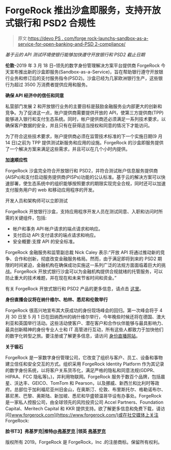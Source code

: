 # ForgeRock 推出沙盒即服务，支持开放式银行和 PSD2 合规性

> 原文:[https://devo PS . com/forge rock-launchs-sandbox-as-a-service-for-open-banking-and-PSD 2-compliance/](https://devops.com/forgerock-launches-sandbox-as-a-service-for-open-banking-and-psd2-compliance/)

*基于云的 API 测试环境使银行能够加快遵守开放银行和 PSD2 截止日期*

**伦敦**–2019 年 3 月 18 日–领先的数字身份管理解决方案平台提供商 ForgeRock 今天宣布推出新的沙盒即服务(Sandbox-as-a-Service)，旨在帮助银行遵守开放银行业务和修订后的支付服务指令(PSD2)。沙盒已经为几家欧洲银行生产，这些银行为超过 3500 万消费者提供应用和服务。

**确保 API 经济中的信任和同意**

私营部门发展 2 和开放银行业务的主要目标是鼓励金融服务业内部更大的创新和竞争。为了促进这一点，账户提供商需要提供开放的 API，使第三方提供商(TPP)能够进入银行和支付生态系统。同时，帐户提供商还必须满足一系列技术要求，以确保客户数据的安全，并且只有在获得适当授权和同意的情况下才能访问。

为了符合这些技术要求，账户提供商必须在监管技术标准的下一个实施日期(9 月 14 日)之前为 TPP 提供测试新服务和应用的设施。ForgeRock 的沙盒即服务提供了一个解决方案来满足这些需求，并且可以在几个小时内提供。

**加速顺应性**

ForgeRock 沙盒完全符合开放银行和 PSD2，并符合测试账户信息服务提供商(AISPs)和支付启动服务提供商(PISPs)功能的公认标准。基于云的解决方案可以快速部署，使生态系统中的组织能够按照要求的期限实现完全合规，同时还可以加速支付服务用户的 web 和移动应用程序的开发。

开发人员和架构师可以立即测试

ForgeRock 开放银行沙盒，支持应用程序开发人员在测试同意、入职和访问时所需的关键组件，包括:

*   帐户和事务 API:帐户请求的端点请求和响应。
*   支付启动 API:支付请求的端点请求和响应。
*   安全概要:支撑 API 的安全标准。

ForgeRock 金融服务和监管副总裁 Nick Caley 表示:“开放 API 将通过推动新的竞争、合作和创新，彻底改变金融服务格局。然而，由于满足即将到来的 PSD2 期限的时间紧迫，金融机构在确保成功实施这一系列广泛的法规方面面临着巨大的挑战。ForgeRock 开放式银行沙盒可以为金融机构提供合规就绪的托管服务，可以防止重大的技术难题，并在现在和未来节省时间和资金。”

有关 ForgeRock 开放式银行和 PSD2 产品的更多信息，请点击 [](https://www.forgerock.com/industries/financial-services/open-banking) [这里](https://www.forgerock.com/industries/financial-services/open-banking)。

**身份直播会议将在纳什维尔、柏林、悉尼和伦敦举行**

ForgeRock 很高兴地宣布其大获成功的身份现场峰会的回归。第一次峰会将于 4 月 30 日至 5 月 1 日在田纳西州的纳什维尔举行，今年晚些时候还将在德国、澳大利亚和英国举行活动。这些活动使客户、潜在客户和合作伙伴能够与最具影响力、最具创新精神的身份专业人士和 IT 高管进行互动，所有这些人都致力于加快他们的数字化转型之旅。要注册或了解更多信息，请访问 [](https://www.forgerock.com/identity-live/nashville) [身份直播网站](https://www.forgerock.com/identity-live/nashville)。

**关于锻石**

ForgeRock 是一家数字身份管理公司，它改变了组织与客户、员工、设备和事物建立信任和安全交互的方式。组织采用 ForgeRock Identity Platform 作为其记录的数字身份系统，以将客户关系货币化，满足严格的隐私和同意法规(GDPR、HIPAA、FCC 隐私等)。)，并利用物联网。ForgeRock 服务于数百个品牌，包括晨星、沃达丰、GEICO、TomTom 和 Pearson，以及挪威、新西兰和比利时等政府。总部位于加利福尼亚州旧金山，在奥斯汀、伦敦、布里斯托尔、格勒诺布尔、慕尼黑、巴黎、奥斯陆、新加坡、悉尼和华盛顿温哥华设有办事处。ForgeRock 是一家私人控股公司，由全球领先的风险投资公司 Accel Partners、Foundation Capital、Meritech Capital 和 KKR 提供支持。欲了解更多信息和免费下载，请访问[www.forgerock.com](https://www.forgerock.com/)或在社交媒体上关注 ForgeRock:

**脸书T3】弗基罗克|推特[@弗基罗克](https://twitter.com/ForgeRock) |领英 [](https://www.linkedin.com/company/forgerock) [弗基罗克](https://www.linkedin.com/company/forgerock)**

版权所有 2019。ForgeRock 是 ForgeRock，Inc .的注册商标。保留所有权利。